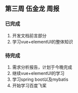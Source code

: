 ## 第三周 伍金龙 周报

### 已完成

1. 开发文档前言部分
2. 学习vue+elementUI的整体知识

### 待完成

1. 需求分析报告，计划于今晚完成
2. 继续vue+elementUI的学习
3. 学习spring boot以及mybatis
4. 开始学习百度飞桨